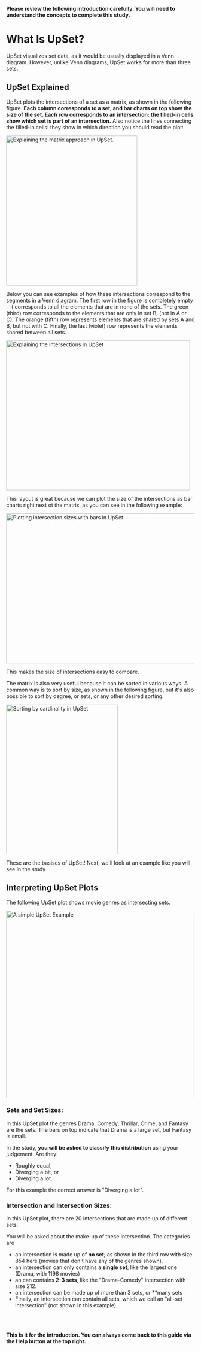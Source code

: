**Please review the following introduction carefully. You will need to understand the concepts to complete this study.**

# What Is UpSet?

UpSet visualizes set data, as it would be usually displayed in a Venn diagram. However, unlike Venn diagrams, UpSet works for more than three sets. 


## UpSet Explained

UpSet plots the intersections of a set as a matrix, as shown in the following figure. **Each column corresponds to a set, and bar charts on top show the size of the set. Each row corresponds to an intersection: the filled-in cells show which set is part of an intersection.** Also notice the lines connecting the filled-in cells: they show in which direction you should read the plot: 

<img style="width: 350px; height: 400px" class="centered-image" src="./assets/concept_1_matrix.svg" alt="Explaining the matrix approach in UpSet.">

<br>

Below you can see examples of how these intersections correspond to the segments in a Venn diagram. The first row in the figure is completely empty – it corresponds to all the elements that are in none of the sets. The green (third) row corresponds to the elements that are only in set B, (not in A or C). The orange (fifth) row represents elements that are shared by sets A and B, but not with C. Finally, the last (violet) row represents the elements shared between all sets. 

<img style="height: 400px; width: 490.5px" class="centered-image" src="./assets/concept_2_intersections.svg" alt="Explaining the intersections in UpSet">

<br>

This layout is great because we can plot the size of the intersections as bar charts right next ot the matrix, as you can see in the following example: 

<img style="height: 400px; width: 531.8px" class="centered-image" src="./assets/concept_3_cardinality.svg" alt="Plotting intersection sizes with bars in UpSet.">
<br> 

This makes the size of intersections easy to compare. 

The matrix is also very useful because it can be sorted in various ways. A common way is to sort by size, as shown in the following figure, but it's also possible to sort by degree, or sets, or any other desired sorting. 

<img style="height: 400px; width: 298.4px" class="centered-image" src="./assets/concept_4_sorting.svg" alt="Sorting by cardinality in UpSet">


These are the basiscs of UpSet! Next, we'll look at an example like you will see in the study. 
 
## Interpreting UpSet Plots

The following UpSet plot shows movie genres as intersecting sets. 

<img src="./assets/upset.png" alt="A simple UpSet Example" width="500"/>
<br>

### Sets and Set Sizes: 
In this UpSet plot the genres Drama, Comedy, Thrillar, Crime, and Fantasy are the sets. The bars on top indicate that Drama is a large set, but Fantasy is small. 

In the study, **you will be asked to classify this distribution** using your judgement. Are they: 
 * Roughly equal, 
 * Diverging a bit, or 
 * Diverging a lot. 
 
 For this example the correct answer is "Diverging a lot". 


### Intersection and Intersection Sizes:
In this UpSet plot, there are 20 intersections that are made up of different sets.

You will be asked about the make-up of these intersection. The categories are
* an intersection is made up of **no set**; as shown in the third row with size 854 here (movies that don't have any of the genres shown).
* an intersection can only contains a **single set**, like the largest one (Drama, with 1198 movies)
* an can contains **2-3 sets**, like the "Drama-Comedy" intersection with size 212.
* an intersection can be made up of more than 3 sets, or **many sets
* Finally, an intersection can contain all sets, which we call an "all-set intersection" (not shown in this example). 

<br>
<br>

**This is it for the introduction. You can always come back to this guide via the Help button at the top right.**